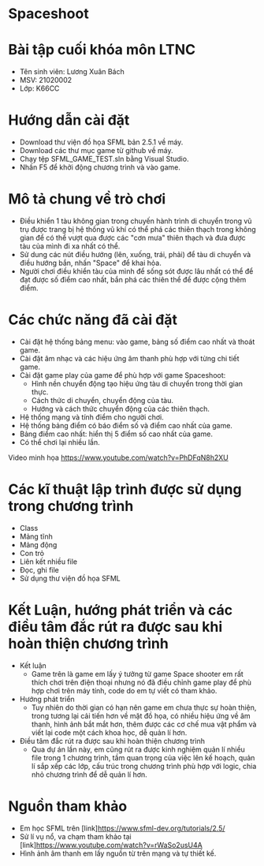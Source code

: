 # Spaceshoot
# Bài tập cuối khóa môn LTNC 
* Tên sinh viên: Lương Xuân Bách 
* MSV: 21020002
* Lớp: K66CC
# Hướng dẫn cài đặt 
* Download thư viện đồ họa SFML bản 2.5.1 về máy.
* Download các thư mục game từ github về máy.
* Chạy tệp SFML_GAME_TEST.sln bằng Visual Studio.
* Nhấn F5 để khởi động chương trình và vào game.
# Mô tả chung về trò chơi 
* Điều khiển 1 tàu không gian trong chuyến hành trình di chuyển trong vũ trụ được trang bị hệ thống vũ khí có thể phá các thiên thạch trong không gian để có thể vượt qua được các "cơn mưa" thiên thạch và đưa được tàu của mình đi xa nhất có thể. 
* Sử dung các nút điều hướng (lên, xuống, trái, phải) để tàu di chuyển và điều hướng bắn, nhấn "Space" để khai hỏa.
* Người chơi điều khiển tàu của mình để sống sót được lâu nhất có thể để đạt được số điểm cao nhất, bắn phá các thiên thể để được cộng thêm điểm.
# Các chức năng đã cài đặt 
* Cài đặt hệ thống bảng menu: vào game, bảng số điểm cao nhất và thoát game.
* Cài đặt âm nhạc và các hiệu ứng âm thanh phù hợp với từng chi tiết game.
* Cài đặt game play của game để phù hợp với game Spaceshoot:
  * Hình nền chuyển động tạo hiệu ứng tàu di chuyển trong thời gian thực.
  * Cách thức di chuyển, chuyển động của tàu.
  * Hướng và cách thức chuyển động của các thiên thạch.
* Hệ thống mạng và tính điểm cho người chơi.
* Hệ thống bảng điểm có báo điểm số và điểm cao nhất của game.
* Bảng điểm cao nhất: hiển thị 5 điểm số cao nhất của game.
* Có thể chơi lại nhiều lần.

Video minh họa https://www.youtube.com/watch?v=PhDFqN8h2XU
# Các kĩ thuật lập trình được sử dụng trong chương trình
* Class
* Mảng tĩnh 
* Mảng động
* Con trỏ
* Liên kết nhiều file
* Đọc, ghi file
* Sử dụng thư viện đồ họa SFML

# Kết Luận, hướng phát triển và các điều tâm đắc rút ra được sau khi hoàn thiện chương trình
* Kết luận
  * Game trên là game em lấy ý tưởng từ game Space shooter em rất thích chơi trên điện thoại nhưng nó đã điều chỉnh game play để phù hợp chơi trên máy tính, code do em tự viết có tham khảo.
* Hướng phát triển
  * Tuy nhiên do thời gian có hạn nên game em chưa thực sự hoàn thiện, trong tương lại cải tiến hơn về mặt đồ họa, có nhiều hiệu ứng về âm thanh, hình ảnh bắt mắt hơn, thêm được các cơ chế mua vật phẩm và viết lại code một cách khoa học, dễ quản lí hơn.
* Điều tâm đắc rút ra được sau khi hoàn thiện chương trình
  * Qua dự án lần này, em cũng rút ra được kinh nghiệm quản lí nhiều file trong 1 chương trình, tầm quan trọng của việc lên kế hoạch, quản lí sắp xếp các lớp, cấu trúc trong chương trình phù hợp với logic, chia nhỏ chương trình để dễ quản lí hơn.
# Nguồn tham khảo 
* Em học SFML trên [link]https://www.sfml-dev.org/tutorials/2.5/
* Sử lí vụ nổ, va chạm tham khảo tại [link]https://www.youtube.com/watch?v=rWaSo2usU4A
* Hình ảnh âm thanh em lấy nguồn từ trên mạng và tự thiết kế.
